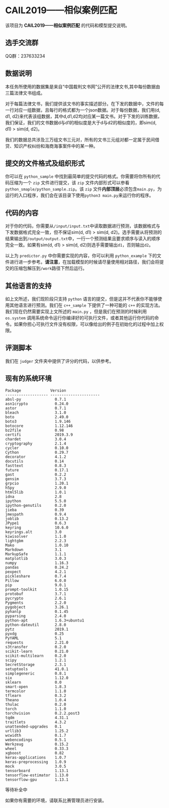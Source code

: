 # CAIL2019——相似案例匹配

该项目为 **CAIL2019——相似案例匹配** 的代码和模型提交说明。

## 选手交流群

QQ群：237633234

## 数据说明

本任务所使用的数据集是来自“中国裁判文书网”公开的法律文书,其中每份数据由三篇法律文书组成。

对于每篇法律文书，我们提供该文书的事实描述部分。在下发的数据中，文件的每一行对应一组数据，且每行的格式都为一个json数据。对于每份数据，我们用(d, d1, d2)来代表该组数据，其中d,d1,d2均对应某一篇文书。对于下发的训练数据，我们保证，我们的文书数据d与d1的相似度是大于d与d2的相似度的，即sim(d, d1) > sim(d, d2)。

我们的数据总共涉及三万组文书三元对，所有的文书三元组对都一定属于民间借贷、知识产权纠纷和海商海事案件中的某一种。

## 提交的文件格式及组织形式

你可以在 ``python_sample`` 中找到最简单的提交代码的格式。你需要将你所有的代码压缩为一个 ``zip`` 文件进行提交，该 ``zip`` 文件内部形式可以参看 ``python_smaple/python_sample.zip``。该 ``zip`` 文件**内部顶层**必须包含``main.py``，为运行的入口程序，我们会在该目录下使用``python3 main.py``来运行你的程序。

## 代码的内容

对于你的代码，你需要从``/input/input.txt``中读取数据进行预测，该数据格式与下发数据格式完全一致，但不保证sim(d, d1) > sim(d, d2)。选手需要从将预测的结果输出到``/output/output.txt``中，一行一个预测结果且要求顺序与读入的顺序完全一致。如果有sim(d, d1) > sim(d, d2)则选手需要输出``d1``，否则输出``d2``。

以上为 ``predictor.py`` 中你需要实现的内容，你可以利用 ``python_example`` 下的文件进行进一步参考。**请注意**，在加载模型的时候请尽量使用相对路径，我们会将提交的压缩包解压到``/work``路径下然后运行。

## 其他语言的支持

如上文所述，我们现阶段只支持 ``python`` 语言的提交，但是这并不代表你不能够使用其他语言进行预测。我们在 ``c++_sample`` 下提供了一种可能的 ``c++`` 的实现方法。我们现在仍然需要实现上文所述的 ``main.py`` ，但是我们在预测的时候利用 ``os.system`` 调用系统命令运行你编译好的可执行文件，或者其他运行你代码的命令。如果你担心可执行文件没有权限，可以像给出的例子在初始化的过程中加上权限。

## 评测脚本

我们在 ``judger`` 文件夹中提供了评分的代码，以供参考。

## 现有的系统环境

```
Package             Version               
------------------- ----------------------
absl-py               0.7.1
asn1crypto            0.24.0
astor                 0.7.1
bleach                3.1.0
boto                  2.49.0
boto3                 1.9.146
botocore              1.12.146
bz2file               0.98
certifi               2019.3.9
chardet               3.0.4
cryptography          2.1.4
cycler                0.10.0
Cython                0.29.7
decorator             4.1.2
docutils              0.14
fasttext              0.8.3
future                0.17.1
gast                  0.2.2
gensim                3.7.3
grpcio                1.20.1
h5py                  2.9.0
html5lib              1.0.1
idna                  2.8
ipython               5.5.0
ipython-genutils      0.2.0
jieba                 0.39
jmespath              0.9.4
joblib                0.13.2
JPype1                0.6.3
keyring               10.6.0
keyrings.alt          3.0
kiwisolver            1.1.0
lightgbm              2.2.3
Mako                  1.0.10
Markdown              3.1
MarkupSafe            1.1.1
matplotlib            3.0.3
numpy                 1.16.3
pandas                0.24.2
pexpect               4.2.1
pickleshare           0.7.4
Pillow                6.0.0
pip                   9.0.1
prompt-toolkit        1.0.15
protobuf              3.7.1
pycrypto              2.6.1
Pygments              2.2.0
pygobject             3.26.1
pyhanlp               0.1.45
pyparsing             2.4.0
python-apt            1.6.3+ubuntu1
python-dateutil       2.8.0
pytz                  2019.1
pyxdg                 0.25
PyYAML                5.1
requests              2.21.0
s3transfer            0.2.0
scikit-learn          0.21.0
scikit-multilearn     0.2.0
scipy                 1.2.1
SecretStorage         2.3.1
setuptools            41.0.1
simplegeneric         0.8.1
six                   1.12.0
sklearn               0.0
smart-open            1.8.3
termcolor             1.1.0
tflearn               0.3.2
Theano                1.0.4
thulac                0.2.0
torch                 1.1.0
torchvision           0.2.2.post3
tqdm                  4.31.1
traitlets             4.3.2
unattended-upgrades   0.1
urllib3               1.25.2
wcwidth               0.1.7
webencodings          0.5.1
Werkzeug              0.15.2
wheel                 0.33.3
xgboost               0.82
keras-applications    1.0.7 
keras-preprocessing   1.0.9 
mock                  3.0.5 
tensorboard           1.13.1 
tensorflow-estimator  1.13.0 
tensorflow-gpu        1.13.1
```

等待补全中

如果你有需要的环境，请联系比赛管理员进行安装。
